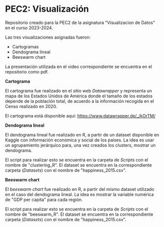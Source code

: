 # PEC2: Visualización
Repositorio creado para la PEC2 de la asignatura "Visualizacion de Datos" en el curso 2023-2024.

Las tres visualizaciones asignadas fueron:
* Cartogramas
* Dendograma lineal
* Beeswarm chart

La presentación utilizada en el video correspondiente se encuentra en el repositorio como pdf.

**Cartograma**

El cartograma fue realizado en el sitio web *Datawrapper* y representa un mapa de los Estados Unidos de América donde el tamaño de los estados depende de la población total, de acuerdo a la información recogida en el Censo realizado en 2020.

El cartograma está disponible aquí: https://www.datawrapper.de/_/kOrTM/

**Dendograma lineal**

El dendograma lineal fue realizado en R, a partir de un dataset disponible en Kaggle con información económica y social de los países. La idea es usar un agrupamiento jerárquico para, una vez creados los clusters, mostrar un dendograma.

El script para realizar esto se encuentra en la carpeta de *Scripts* con el nombre de "clustering_R". El dataset se encuentra en la correspondiente carpeta (*Datasets*) con el nombre de "happiness_2015.csv".

**Beeswarm chart**

El *beeswarm chart* fue realizado en R, a partir del mismo dataset utilizado en el caso del dendograma lineal. La idea es mostrar la variable numérica de "GDP per capita" para cada región.

El script para realizar esto se encuentra en la carpeta de *Scripts* con el nombre de "beeswarm_R". El dataset se encuentra en la correspondiente carpeta (*Datasets*) con el nombre de "happiness_2015.csv".

